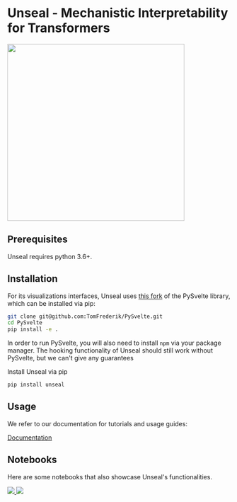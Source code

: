 # Unseal - Mechanistic Interpretability for Transformers

<!-- include logo image -->
<img src="https://github.com/TomFrederik/unseal/blob/main/docs/images/logo.png?raw=true" width="400">

## Prerequisites

Unseal requires python 3.6+.


## Installation

For its visualizations interfaces, Unseal uses [this fork](https://github.com/TomFrederik/pysvelte) of the PySvelte library, which can be installed via pip:

```sh
git clone git@github.com:TomFrederik/PySvelte.git
cd PySvelte
pip install -e .
```

In order to run PySvelte, you will also need to install ``npm`` via your package manager.
The hooking functionality of Unseal should still work without PySvelte, but we can't give any guarantees

Install Unseal via pip

```sh
pip install unseal
```

## Usage

We refer to our documentation for tutorials and usage guides:

[Documentation](https://unseal.readthedocs.io/en/latest/)


## Notebooks

Here are some notebooks that also showcase Unseal's functionalities.

<a href="https://colab.research.google.com/drive/1Y1y2GnDT-Uzvyp8pUWWXt8lEfHWxje3b?usp=sharing">
    <img src="https://github.com/TomFrederik/unseal/blob/main/docs/images/notebook_images/inspectgpt2_card.png?raw=true">
</a>

<a href="https://colab.research.google.com/drive/1ljCPvbr7VPEIlbZQvrUceLSDsdeo3oRH?usp=sharing">
    <img src="https://github.com/TomFrederik/unseal/blob/main/docs/images/notebook_images/trace_info_flow_card.png?raw=true">
</a>